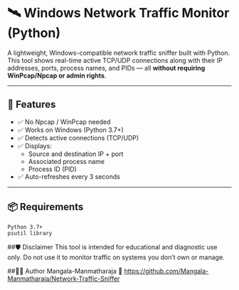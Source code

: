# 🛰️ Windows Network Traffic Monitor (Python)

A lightweight, Windows-compatible network traffic sniffer built with Python. This tool shows real-time active TCP/UDP connections along with their IP addresses, ports, process names, and PIDs — all **without requiring WinPcap/Npcap or admin rights**.

---

## 🔧 Features

- ✅ No Npcap / WinPcap needed
- ✅ Works on Windows (Python 3.7+)
- ✅ Detects active connections (TCP/UDP)
- ✅ Displays:
  - Source and destination IP + port
  - Associated process name
  - Process ID (PID)
- ✅ Auto-refreshes every 3 seconds

---


## 📦 Requirements
    Python 3.7+
    psutil library
##🛡️ Disclaimer
This tool is intended for educational and diagnostic use only. Do not use it to monitor traffic on systems you don’t own or manage.

##🧑‍💻 Author
Mangala-Manmatharaja
🔗 https://github.com/Mangala-Manmatharaja/Network-Traffic-Sniffer

